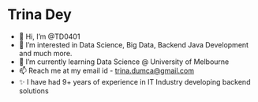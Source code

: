 # Trina Dey
- 👋 Hi, I’m @TD0401
- 👀 I’m interested in Data Science, Big Data, Backend Java Development and much more.
- 🌱 I’m currently learning Data Science @ University of Melbourne
- 📫 Reach me at my email id - trina.dumca@gmail.com
- ✨ I have had 9+ years of experience in IT Industry developing backend solutions
